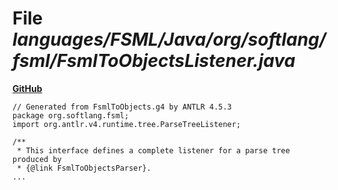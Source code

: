 # File _languages/FSML/Java/org/softlang/fsml/FsmlToObjectsListener.java_
**[GitHub](https://github.com/softlang/yas/blob/master/languages/FSML/Java/org/softlang/fsml/FsmlToObjectsListener.java)**
```
// Generated from FsmlToObjects.g4 by ANTLR 4.5.3
package org.softlang.fsml;
import org.antlr.v4.runtime.tree.ParseTreeListener;

/**
 * This interface defines a complete listener for a parse tree produced by
 * {@link FsmlToObjectsParser}.
...
```
